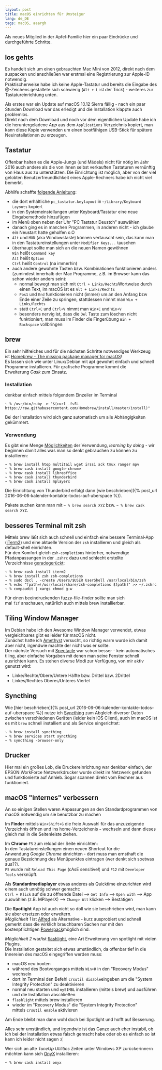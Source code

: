 ```yaml
---
layout: post
title: macOS einrichten für Umsteiger
lang: de_DE
tags: macOS, aaargh
---
```


Als neues Mitglied in der Apfel-Familie hier ein paar Eindrücke und durchgeführte Schritte.

## los gehts

Es handelt sich um einen gebrauchten Mac Mini von 2012, direkt nach dem auspacken und anschließen war erstmal eine Registrierung zur Apple-ID notwendig.   
Praktischerweise habe ich keine Apple-Tastatur und bereits die Eingabe des @-Zeichens gestaltete sich schwierig (`Alt + L` ist der Trick) - weiteres zur Tastatureinrichtung unten.

Als erstes war ein Update auf macOS 10.12 Sierra fällig - nach ein paar Stunden Download war das erledigt und die Installation klappte auch problemlos.   
Direkt nach dem Download und noch vor dem eigentlichen Update habe ich die heruntergeladene _App_ aus dem `Applications` Verzeichnis kopiert, man kann diese Kopie verwenden um einen bootfähigen USB-Stick für spätere Neuinstallationen zu erzeugen.

## Tastatur

Offenbar halten es die Apple-Jungs (und Mädels) nicht für nötig im Jahr 2016 auch andere als die von ihnen selbst verkauften Tastaturen vernünftig von Haus aus zu unterstützen. Die Einrichtung ist möglich, aber von der viel gelobten Benutzerfreundlichkeit eines Apple-Rechners habe ich nicht viel bemerkt.

Abhilfe schaffte [folgende Anleitung](https://www.administrator.de/wissen/deutsche-pc-tastatur-apple-mac-einrichten-221078.html):

*   die dort erhältliche `pc_tastatur.keylayout` in `~/Library/Keyboard Layouts` kopiert
*   in den Systemeinstellungen unter Keyboard/Tastatur eine neue Eingabemethode hinzufügen
*   im Menü oben neben der Uhr "PC Tastatur Deustch" auswählen
*   danach ging es in manchen Programmen, in anderen nicht - ich glaube ein Neustart hatte geholfen o.O
*   `Alt` und `MOD` (aka Windowstaste) können vertauscht sein, das kann man in den Tastatureinstellungen unter `Modifier Keys...` tauschen
*   überhaupt sollte man sich an die neuen Namen gewöhnen   
    `Win` heißt `Command key`   
    `Alt` heißt `Option`   
    `Ctrl` heißt `Control` (na immerhin)
*   auch andere gewohnte Tasten bzw. Kombinationen funktionieren anders (zumindest innerhalb der Mac Programme, z.B. im Browser kann das schon wieder anders sein):
    *   normal bewegt man sich mit `Ctrl + Links/Rechts`Wortweise durch einen Text, im macOS ist es `Alt + Links/Rechts`
    *   `Pos1` und `End` funktionieren nicht (immer) um an den Anfang bzw Ende einer Zeile zu springen, stattdessen nimmt man `Win + Links/Rechts`
    *   statt `Ctrl+C` und `Ctrl+V` nimmt man `Win+C` und `Win+V`
    *   besonders nervig ist, dass die `Del` Taste zum löschen nicht funktioniert, man muss im Finder die Fingerübung `Win + Backspace` vollbringen

## brew

Ein sehr hilfreiches und für die nächsten Schritte notwendiges Werkzeug ist [Homebrew - The missing package manager for macOS](http://brew.sh/)!   
Es lassen sich wie unter Linux/Debian mit apt gewohnt einfach und schnell Programme installieren. Für grafische Programme kommt die Erweiterung _Cask_ zum Einsatz.

### Installation

denkbar einfach mittels folgendem Einzeiler im Terminal

    ~ % /usr/bin/ruby -e "$(curl -fsSL https://raw.githubusercontent.com/Homebrew/install/master/install)"

Bei der Installation wird sich ganz automatisch um alle Abhängigkeiten gekümmert.

### Verwendung

Es gibt eine Menge [Möglichkeiten](https://github.com/Homebrew/brew/blob/master/docs/FAQ.md) der Verwendung, _learning by doing_ - wir beginnen damit alles was man so denkt gebrauchen zu können zu installieren:

    ~ % brew install htop multitail wget irssi ack tmux ranger mpv
    ~ % brew cask install google-chrome
    ~ % brew cask install libreoffice
    ~ % brew cask install thunderbird
    ~ % brew cask install mplayerx

Die Einrichtung von Thunderbird erfolgt dann [wie beschrieben]({% post_url 2016-06-06-kalender-kontakte-todos-auf-uberspace %}).

Pakete suchen kann man mit `~ % brew search XYZ` bzw. `~ % brew cask search XYZ`.

## besseres Terminal mit zsh

Mittels brew läßt sich auch schnell und einfach eine bessere Terminal-App ([iTerm2](https://www.iterm2.com/)) und eine aktuelle Version der `zsh` installieren und gleich als default-shell einrichten.   
Für den Komfort gleich `zsh-completions` hinterher, notwendige Pfadanpassungen in der `.zshrc` dazu und schlecht erstellte Verzeichnisse [geradegerückt](http://stackoverflow.com/a/22753363):

    ~ % brew cask install iterm2
    ~ % brew install zsh zsh-completions
    ~ % sudo dscl . -create /Users/$USER UserShell /usr/local/bin/zsh
    ~ % echo "fpath=(/usr/local/share/zsh-completions $fpath)" >> ~/.zshrc
    ~ % compaudit | xargs chmod g-w

Für einen beeindruckenden fuzzy-file-finder sollte man sich mal `fzf` anschauen, natürlich auch mittels brew installierbar.

## Tiling Window Manager

Im Debian habe ich den Awesome Window Manager verwendet, etwas vergleichbares gibt es leider für macOS nicht.   
Zunächst hatte ich [Amethyst](https://github.com/ianyh/Amethyst) versucht, so richtig warm wurde ich damit aber nicht, irgendwie machte der nicht was er sollte.   
Der nächste Versuch mit [Spectacle](https://www.spectacleapp.com/) war schon besser - kein automatisches tiling, aber einfache Vorgaben mit denen man seine Fenster schnell ausrichten kann. Es stehen diverse Modi zur Verfügung, von mir aktiv genutzt wird:

*   Linke/Rechte/Obere/Untere Hälfte bzw. Drittel bzw. 2Drittel
*   Linkes/Rechtes Oberes/Unteres Viertel

## Syncthing

Wie [hier beschrieben]({% post_url 2016-06-06-kalender-kontakte-todos-auf-uberspace %}) nutze ich [Syncthing](https://syncthing.net/) zum Abgleich diverser Daten zwischen
verschiedenen Geräten (leider kein iOS Client), auch im macOS ist es mit `brew` schnell installiert und als Service eingerichtet:

    ~ % brew install syncthing
    ~ % brew services start syncthing
    ~ % syncthing -browser-only

## Drucker

Hier mal ein großes Lob, die Druckereinrichtung war denkbar einfach, der EPSON WorkForce Netzwerkdrucker wurde direkt im Netzwerk gefunden und funktionierte auf Anhieb. Sogar scannen direkt vom Rechner aus funktioniert.

## macOS "internes" verbessern

An so einigen Stellen waren Anpassungen an den Standardprogrammen von macOS notwendig um sie benutzbar zu machen

Im **Finder** mittels `Win+Shift+G` die freie Auswahl für das anzuzeigende Verzeichnis öffnen und ins home-Verzeichenis `~` wechseln und dann dieses gleich mal in die Seitenleiste ziehen.

Im **Chrome** `F5` zum reload der Seite einrichten:   
In den Tastatureinstellungen einen neuen Shortcut für die Anwendung _Google Chrome_ einrichten - dort muss man ernsthaft die genaue Bezeichnung des Menüpunktes eintragen (wer denkt sich soetwas aus??).   
`F5` wurde mit `Reload This Page` (cAsE sensitive!) und `F12` mit `Developer Tools` verknüpft.

Als **Standardmediaplayer** etwas anderes als Quicktime einzurichten wird einem auch unnötig schwer gemacht:   
`Ctrl + Klick` auf die zu öffnende Datei --> `Get Info` --> `Open with` --> App auswählen (z.B. MPlayerX) --> `Change All` klicken --> Bestätigen

Die **Spotlight** App ist auch nicht so doll wie sie beschrieben wird, man kann sie aber ersetzen oder erweitern.   
_Möglichkeit 1_ ist [Alfred](https://www.alfredapp.com/) als Alternative - kurz ausprobiert und schnell gemerkt dass die wirklich brauchbaren Sachen nur mit den kostenpflichtigen [Powerpack](https://www.alfredapp.com/powerpack/)möglich sind.

_Möglichkeit 2_ war/ist [flashlight](https://github.com/w0lfschild/Flashlight), eine Art Erweiterung von spotlight mit vielen Plugins.   
Die Installation gestaltet sich etwas umständlich, da offenbar tief in die Innereien des macOS eingegriffen werden muss:

*   macOS neu booten
*   während des Bootvorganges mittels `Win+R` in den "Recovery Modus" wechseln
*   dort im Terminal den Befehl `crsutil disable`eingeben um die "System Integrity Protection" zu deaktivieren
*   normal neu starten und `mySIMBL` installieren (mittels brew) und ausführen und die Installation abschließen
*   `flashlight` mittels brew installieren
*   wieder im "Recovery Modus" die "System Integrity Protection" mittels `crsutil enable` aktivieren

Am Ende bleibt man dann wohl doch bei Spotlight und hofft auf Besserung.

Alles sehr umständlich, und irgendwie ist das Ganze auch eher instabil, ob ich bei der Installation etwas falsch gemacht habe oder ob es einfach so ist kann ich leider nicht sagen :(

Wer sich an alte _TuneUp Utilities_ Zeiten unter Windows XP zurückerinnern möchten kann sich [OnyX](http://www.titanium.free.fr/) installieren:

    ~ % brew cask install onyx
